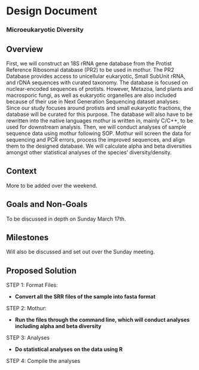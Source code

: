# Design Document
### Microeukaryotic Diversity


## Overview
First, we will construct  an 18S rRNA gene database from the Protist Reference Ribosomal database (PR2) to be used in mothur. The PR2 Database provides access to unicellular eukaryotic, Small SubUnit rRNA, and rDNA sequences with curated taxonomy. The database is focused on nuclear-encoded sequences of protists. However, Metazoa, land plants and macrosporic fungi, as well as eukaryotic organelles are also included because of their use in Next Generation Sequencing dataset analyses. Since our study focuses around protists and small eukaryotic fractions, the database will be curated for this purpose. The database will also have to be rewritten into the native languages mothur is written in, mainly C/C++, to be used for downstream analysis. Then, we will conduct analyses of sample sequence data using mothur following SOP. Mothur will screen the data for sequencing and PCR errors, process the improved sequences, and align them to the designed database. We will calculate alpha and beta diversities amongst other statistical analyses of the species’ diversity/density.

## Context
More to be added over the weekend.

## Goals and Non-Goals
To be discussed in depth on Sunday March 17th.

## Milestones
Will also be discussed and set out over the Sunday meeting.

## Proposed Solution
STEP 1: Format Files:
* **Convert all the SRR files of the sample into fasta format**

STEP 2: Mothur:
* **Run the files through the command line, which will conduct analyses including alpha and beta diversity**

STEP 3: Analyses
* **Do statistical analyses on the data using R**

STEP 4: Compile the analyses 

